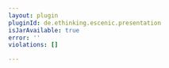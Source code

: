 ```yaml
---
layout: plugin
pluginId: de.ethinking.escenic.presentation
isJarAvailable: true
error: ''
violations: []

---
```

